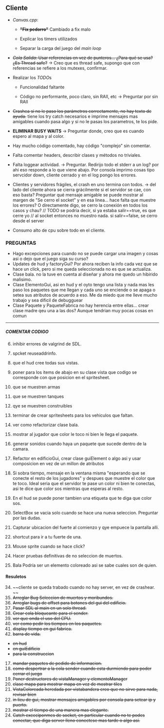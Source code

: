 ## Cliente

* *Canvas.cpp*:

    * ~~**"Fix pedorro"**~~ Cambiado a fix malo

    * Explicar los timers utilizados

    * Separar la carga del juego del *main loop*

* ~~*Cola Salida*: Usar referencias en vez de punteros... ¿Para qué se usa? ¿Es Thread safe?~~ -> Creo que es thread safe, supongo que con referencias se refiere a los mutexes, confirmar. 

* Realizar los *TODO*s

    * Funcionalidad faltante

    * Código no performante, poco claro, sin RAII, etc -> Preguntar por sin RAII

* ~~Crashea si no le paso los parámetros correctamente, no hay texto de ayuda.~~ tiene los try catch necesarios e imprime mensajes mas amigables cuando pasa algo y  si no le pasas los parametros, te los pide. 


* **ELIMINAR BUSY WAITS** -> Preguntar donde, creo que es cuando espero al mapa y al color.

* Hay mucho código comentado, hay código "complejo" sin comentar.

* Falta comentar headers, describir clases y métodos no triviales.

* Falta loggear actividad. -> Preguntar. Redirijo todo el stderr a un log? por ahi eso responde a lo que viene abajo. Por consola imprimo cosas tipo servcidor down, cliente cerrado y en el log pongo los errores.

* Clientes y servidores frágiles, el crash en uno termina con todos. -> del lado del cliente ahora se cierra grácilmente si el servidor se cae, con eso basta? Preguntar qué mensaje amigable se puede mostrar al margen de  "Se cerro el socket" y en esa linea... hace falta que muestre los errores? O directamente digo, se cerro la conexión en todos los casos y chau?
//            TODO se podria decir, si ya estaba salir==true, es que cerre yo
// al socket entonces no muestro nada. si salir==false, se cerro desde el server

* Consumo alto de cpu sobre todo en el cliente.

### PREGUNTAS ###
* Hago excepciones para cuando no se puede cargar una imagen y cosas asi o dejo que el juego siga su curso?
* Updates de hud y factoryGui? Por ahora reciben la info cada vez que se hace un click, pero si me queda seleccionada no es que se actualiza. 
* Clase bala. no la tuve en cuenta al diseñar y ahora me quedo un hibirido malisimo.
* Clase ElementoGui, asi en hud y el oyto tengo una lista y nada mas les paso los paquetes que me llegan y cada uno se enciende o se apaga o setea sus atributos de acuerdo a eso. Me da miedo que me lleve mucho trabajo y sea dificil de debugguear
* Clase Paquete y PaqueteFabrica no hay herencia entre ellas... crear clase madre qeu una a las dos? Aunque tendrian muy pocas cosas en comun
-----
##### COMENTAR CODIGO #####



6. inhibir errores de valgrind de SDL.

7. spcket reuseaddrinfo.

8. que el hud cree todas sus vistas.

11. poner para los items de abajo en su clase vista que codigo se corresponde con que posicion en el spritesheet.
 
12. que se muestren armas

13. que se muestren tanques

14. qye se muestren construibles

15. terminar de crear spritesheets para los vehiculos que faltan.

16. ver como refactorizar clase bala. 

18. mostrar al jugador que color le toco ni bien le llega el paquete.

19. generar sonidos cuando haya un paquete que sucede dentro de la camara.

25. Refactor en edificioGui, crear clase guiElement o algo asi y usar composicion en vez de un millon de atributos

27. Si sobra tiempo, mensaje en la ventana misma "esperando que se conecte el resto de los jugadores" y despues que muestre el color que te toco. Ideal seria que el servidor te pase un color ni bien te conectas, asi te dice que color sos mientras que esperas al resto.

28. En el hud se puede poner tambien una etiqueta que te diga que color sos.

29. SelectBox se vacia solo cuando se hace una nueva seleccion. Preguntar por las dudas.

30. Capturar ubicacion del fuerte al comienzo y qye empuece la pantalla alli.

31. shortcut para ir a tu fuerte de una.

32. Mouse sprite cuando se hace click?

33. Hacer pruebas definitivas de no seleccion de muertos.

34. Bala Podría ser un elemento coloreado asi se sabe cuales son de quien.

#### Resuletos ####

34. ~~cliente se queda trabado cuando no hay server, en vez de crashear. ~~
1. ~~Arreglar Bug Seleccion de muertos y moribundos.~~
2. ~~Arreglar bugs de offset para botones del gui del edificio.~~
3. ~~Pasar SDL al main en un solo thread.~~
4. ~~Crear cola bloqueante para el sender.~~
5. ~~ver que onda el uso del CPU.~~
9. ~~ver como pedir los tiempos en los paquetes.~~
10. ~~display tiempo en gui fabrica.~~
11. ~~barra de vida.~~
* ~~en hud~~
* ~~en guiEdificio~~
* ~~para la construccion~~
17. ~~mandar paquetes de pedido de informacion.~~
20. ~~como despertrar a la cola sender cuando esta durmiendo para poder cerrar el juego~~ 
21. ~~Poner destructores de vistaManager y elementoManager~~
22. ~~clase mapa para mostrar mapa en vez de mostrar tiles~~
23. ~~VistaColoreada heredada por vistabandera creo que no sirve para nada, revisar bien~~
24. ~~in lieu de gui, mostrar mensajes amigables por consola para setear ip y puerto.~~
26. ~~mostrar el tiempo de una manera mas elegante.~~
29. ~~Catch exceciponmes de socket, en particular cuando no te podes conectar, que diga server lleno conectese mas tarde o algo asi.~~

